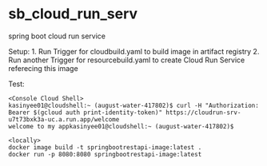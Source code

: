# sb_cloud_run_serv
spring boot cloud run service

Setup:
    1. Run Trigger for cloudbuild.yaml to build image in artifact registry
    2. Run another Trigger for resourcebuild.yaml to create Cloud Run Service referecing this image

Test:

    <Console Cloud Shell>
    kasinyee01@cloudshell:~ (august-water-417802)$ curl -H "Authorization: Bearer $(gcloud auth print-identity-token)" https://cloudrun-srv-u7t73bxk3a-uc.a.run.app/welcome
    welcome to my appkasinyee01@cloudshell:~ (august-water-417802)$ 

    <locally>
    docker image build -t springbootrestapi-image:latest .
    docker run -p 8080:8080 springbootrestapi-image:latest

